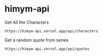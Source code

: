 # himym-api

Get All the Characters
```
https://himym-api.vercel.app/api/characters
```

Get a random quote from series
```
https://himym-api.vercel.app/api/quotes
```
